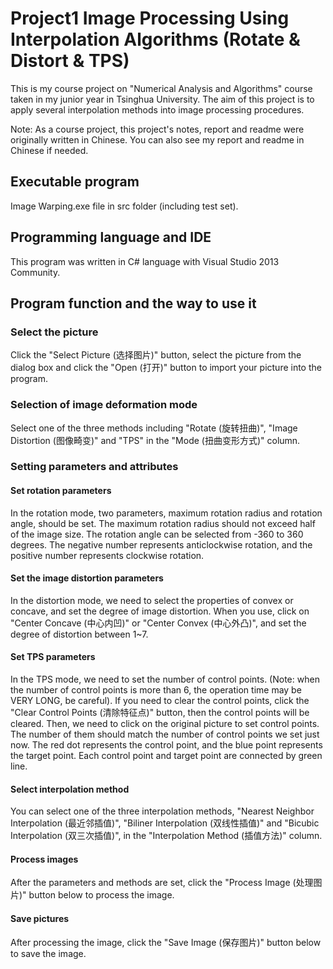 # Project1 Image Processing Using Interpolation Algorithms (Rotate & Distort & TPS)
This is my course project on "Numerical Analysis and Algorithms" course taken in my junior year in Tsinghua University. The aim of this project is to apply several interpolation methods into image processing procedures.

Note: As a course project, this project's notes, report and readme were originally written in Chinese. You can also see my report and readme in Chinese if needed.

## Executable program
Image Warping.exe file in src folder (including test set).

## Programming language and IDE
This program was written in C# language with Visual Studio 2013 Community.

## Program function and the way to use it
### Select the picture
Click the "Select Picture (选择图片)" button, select the picture from the dialog box and click the "Open (打开)" button to import your picture into the program.
### Selection of image deformation mode
Select one of the three methods including "Rotate (旋转扭曲)", "Image Distortion (图像畸变)" and "TPS" in the "Mode (扭曲变形方式)" column.
### Setting parameters and attributes
#### Set rotation parameters
In the rotation mode, two parameters, maximum rotation radius and rotation angle, should be set. The maximum rotation radius should not exceed half of the image size. The rotation angle can be selected from -360 to 360 degrees. The negative number represents anticlockwise rotation, and the positive number represents clockwise rotation.
#### Set the image distortion parameters
In the distortion mode, we need to select the properties of convex or concave, and set the degree of image distortion. When you use, click on "Center Concave (中心内凹)" or "Center Convex (中心外凸)", and set the degree of distortion between 1~7.
#### Set TPS parameters
In the TPS mode, we need to set the number of control points. (Note: when the number of control points is more than 6, the operation time may be VERY LONG, be careful). If you need to clear the control points, click the "Clear Control Points (清除特征点)" button, then the control points will be cleared.
Then, we need to click on the original picture to set control points. The number of them should match the number of control points we set just now. The red dot represents the control point, and the blue point represents the target point. Each control point and target point are connected by green line.
#### Select interpolation method
You can select one of the three interpolation methods, "Nearest Neighbor Interpolation (最近邻插值)", "Biliner Interpolation (双线性插值)" and "Bicubic Interpolation (双三次插值)", in the "Interpolation Method (插值方法)" column.
#### Process images
After the parameters and methods are set, click the "Process Image (处理图片)" button below to process the image.
#### Save pictures
After processing the image, click the "Save Image (保存图片)" button below to save the image.
